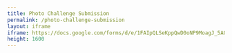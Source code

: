 ```yaml
---
title: Photo Challenge Submission
permalink: /photo-challenge-submission
layout: iframe
iframe: https://docs.google.com/forms/d/e/1FAIpQLSeKppQwD0oNP9MoagJ_5AQqFJ_7GTC-5UZ5w2toPTzzRAg2gg/viewform?embedded=true
height: 1600
---
```

